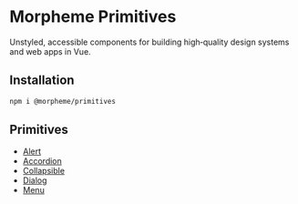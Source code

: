 # Morpheme Primitives

Unstyled, accessible components for building high‑quality design systems and web apps in Vue.

## Installation

```bash
npm i @morpheme/primitives
```

## Primitives

- [Alert](./alert.md)
- [Accordion](./accordion.md)
- [Collapsible](./collapsible.md)
- [Dialog](./dialog.md)
- [Menu](./menu.md)